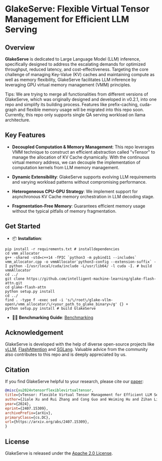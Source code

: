 # GlakeServe: Flexible Virtual Tensor Management for Efficient LLM Serving

## Overview

**GlakeServe** is dedicated to Large Language Model (LLM) inference, specifically designed to address the escalating demands for optimized throughput, reduced latency, and cost-effectiveness. Targeting the core challenge of managing Key-Value (KV) caches and maintaining compute as well as memory flexibility, GlakeServe facilitates LLM inference by leveraging GPU virtual memory management (VMM) principles.

Tips: We are trying to merge all functionalities from different versions of GlakeServe, which was originally designed and developed in v0.2.1, into one repo and simplify its building process. Features like prefix-caching, cuda-graph and flexible memory usage will be migrated into this repo soon. Currently, this repo only supports single QA serving workload on llama architecture. 

## Key Features

- **Decoupled Computation & Memory Management**: 
This repo leverages VMM technique to construct an efficient abstraction called "vTensor" to manage the allocation of KV Cache dynamically. With the continuous virtual memory address, we can decouple the implementation of computation kernels from LLM memory management. 

- **Dynamic Extensibility**: GlakeServe supports evolving LLM requirements and varying workload patterns without compromising performance.

- **Heterogeneous CPU-GPU Strategy**: We implement support for asynchronous KV Cache memory orchestration in LLM decoding stage.

- **Fragmentation-Free Memory**: Guarantees efficient memory usage without the typical pitfalls of memory fragmentation. 


## Get Started

- 📦 **Installation**:

```
pip install -r requirements.txt # installdependencies
cd vmm_allocator
g++ -shared -std=c++14 -fPIC `python3 -m pybind11 --includes` vmm_allocator.cpp -o vmmAllocator`python3-config --extension-suffix` -I python -I/usr/local/cuda/include -L/usr/lib64/ -l cuda -I. # build vmmAllocator
cd ../
git clone https://github.com/intelligent-machine-learning/glake-flash-attn.git
cd glake-flash-attn
python setup.py install
cd ../
find . -type f -exec sed -i 's/\/root\/glake-vllm-open\/vmm_allocator/\/<your_path_to_glake_binary>/g' {} +
python setup.py install # build GlakeServe
```

- 🏃‍♂️ **Benchmarking Guide**: [Benchmarking](./benchmarks/README.md)


## Acknowledgement

GlakeServe is developed with the help of diverse open-source projects like [vLLM](https://github.com/vllm-project/vllm/tree/main), [FlashAttention](https://github.com/Dao-AILab/flash-attention/tree/main) and [SGLang](https://github.com/sgl-project/sglang). Valuable advice from the community also contributes to this repo and is deeply appreciated by us.

## Citation

If you find GlakeServe helpful to your research, please cite our [paper](https://arxiv.org/abs/2407.15309):

```bibtex
@misc{xu2024vtensorflexiblevirtualtensor,
title={vTensor: Flexible Virtual Tensor Management for Efficient LLM Serving}, 
author={Jiale Xu and Rui Zhang and Cong Guo and Weiming Hu and Zihan Liu and Feiyang Wu and Yu Feng and Shixuan Sun and Changxu Shao and Yuhong Guo and Junping Zhao and Ke Zhang and Minyi Guo and Jingwen Leng},
year={2024},
eprint={2407.15309},
archivePrefix={arXiv},
primaryClass={cs.DC},
url={https://arxiv.org/abs/2407.15309}, 
}
```

## License

GlakeServe is released under the [Apache 2.0 License](LICENSE).
